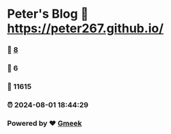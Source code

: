 # Peter's Blog :link: https://peter267.github.io/ 
### :page_facing_up: [8](https://peter267.github.io//tag.html) 
### :speech_balloon: 6 
### :hibiscus: 11615 
### :alarm_clock: 2024-08-01 18:44:29 
### Powered by :heart: [Gmeek](https://github.com/Meekdai/Gmeek)
